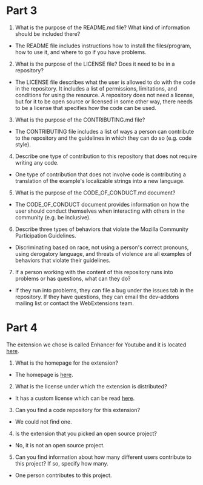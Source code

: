 # Part 3
1. What is the purpose of the README.md file? What kind of information should be included there?
  * The README file includes instructions how to install the files/program, how to use it, and where to go if you have problems.
2. What is the purpose of the LICENSE file? Does it need to be in a repository?
  * The LICENSE file describes what the user is allowed to do with the code in the repository. It includes a list of permissions, limitations, and conditions for using the resource. A repository does not need a license, but for it to be open source or licensed in some other way, there needs to be a license that specifies how the code can be used.
3. What is the purpose of the CONTRIBUTING.md file?
  * The CONTRIBUTING file includes a list of ways a person can contribute to the repository and the guidelines in which they can do so (e.g. code style).
4. Describe one type of contribution to this repository that does not require writing any code.
  * One type of contribution that does not involve code is contributing a translation of the example's localizable strings into a new language.
5. What is the purpose of the CODE_OF_CONDUCT.md document?
  * The CODE_OF_CONDUCT document provides information on how the user should conduct themselves when interacting with others in the community (e.g. be inclusive). 
6. Describe three types of behaviors that violate the Mozilla Community Participation Guidelines.
  * Discriminating based on race, not using a person's correct pronouns, using derogatory language, and threats of violence are all examples of behaviors that violate their guidelines.
7. If a person working with the content of this repository runs into problems or has questions, what can they do?
  * If they run into problems, they can file a bug under the issues tab in the repository. If they have questions, they can email the dev-addons mailing list or contact the WebExtensions team.

# Part 4
The extension we chose is called Enhancer for Youtube and it is located [here](https://addons.mozilla.org/en-US/firefox/addon/enhancer-for-youtube/?src=featured).
1. What is the homepage for the extension?
 * The homepage is [here](https://www.mrfdev.com/enhancer-for-youtube).
2. What is the license under which the extension is distributed?
 * It has a custom license which can be read [here](https://addons.mozilla.org/en-US/firefox/addon/enhancer-for-youtube/license/).
3. Can you find a code repository for this extension?
 * We could not find one.
4. Is the extension that you picked an open source project?
 * No, it is not an open source project.
5. Can you find information about how many different users contribute to this project? If so, specify how many.
 * One person contributes to this project.
